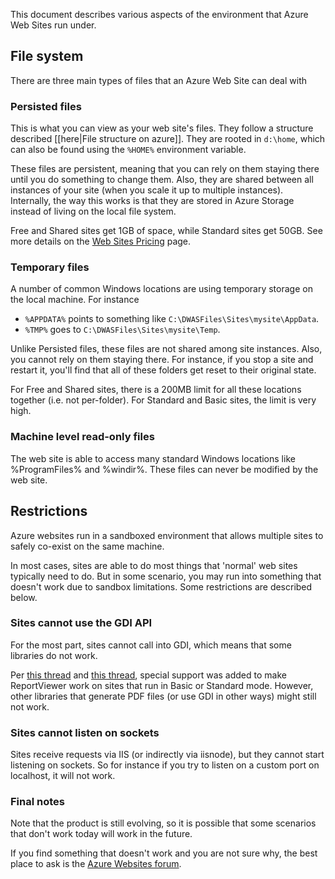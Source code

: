 This document describes various aspects of the environment that Azure Web Sites run under.

## File system

There are three main types of files that an Azure Web Site can deal with

### Persisted files

This is what you can view as your web site's files. They follow a structure described [[here|File structure on azure]]. They are rooted in `d:\home`, which can also be found using the `%HOME%` environment variable.

These files are persistent, meaning that you can rely on them staying there until you do something to change them. Also, they are shared between all instances of your site (when you scale it up to multiple instances). Internally, the way this works is that they are stored in Azure Storage instead of living on the local file system.

Free and Shared sites get 1GB of space, while Standard sites get 50GB. See more details on the [Web Sites Pricing](http://www.windowsazure.com/en-us/pricing/details/web-sites/) page.


### Temporary files

A number of common Windows locations are using temporary storage on the local machine. For instance

- `%APPDATA%` points to something like `C:\DWASFiles\Sites\mysite\AppData`.
- `%TMP%` goes to `C:\DWASFiles\Sites\mysite\Temp`.

Unlike Persisted files, these files are not shared among site instances. Also, you cannot rely on them staying there. For instance, if you stop a site and restart it, you'll find that all of these folders get reset to their original state.

For Free and Shared sites, there is a 200MB limit for all these locations together (i.e. not per-folder). For Standard and Basic sites, the limit is very high.


### Machine level read-only files

The web site is able to access many standard Windows locations like %ProgramFiles% and %windir%. These files can never be modified by the web site.


## Restrictions

Azure websites run in a sandboxed environment that allows multiple sites to safely co-exist on the same machine.

In most cases, sites are able to do most things that 'normal' web sites typically need to do. But in some scenario, you may run into something that doesn't work due to sandbox limitations. Some restrictions are described below.

### Sites cannot use the GDI API

For the most part, sites cannot call into GDI, which means that some libraries do not work.

Per [this thread](http://social.msdn.microsoft.com/Forums/windowsazure/en-US/b4a6eb43-0013-435f-9d11-00ee26a8d017/report-viewer-error-on-export-pdf-or-excel-from-azure-web-sites) and [this thread](http://social.msdn.microsoft.com/Forums/windowsazure/en-US/d14bc4fa-256e-4f8f-9682-432ab556f74d/report-viewer-control-fix-for-export-to-pdf-available?forum=windowsazurewebsitespreview), special support was added to make ReportViewer work on sites that run in Basic or Standard mode. However, other libraries that generate PDF files (or use GDI in other ways) might still not work.

### Sites cannot listen on sockets

Sites receive requests via IIS (or indirectly via iisnode), but they cannot start listening on sockets. So for instance if you try to listen on a custom port on localhost, it will not work.

### Final notes

Note that the product is still evolving, so it is possible that some scenarios that don't work today will work in the future.

If you find something that doesn't work and you are not sure why, the best place to ask is the [Azure Websites forum](http://social.msdn.microsoft.com/Forums/en-US/home?forum=windowsazurewebsitespreview).
